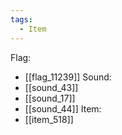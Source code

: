 ```yaml
---
tags:
  - Item
---
```

Flag:
- [[flag_11239]]
Sound:
- [[sound_43]]
- [[sound_17]]
- [[sound_44]]
Item:
- [[item_518]]
